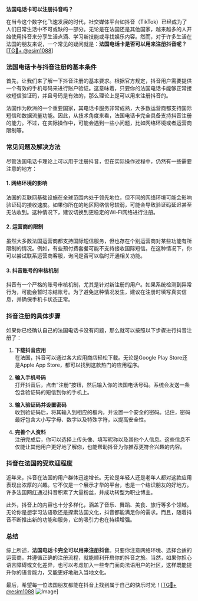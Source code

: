 **法国电话卡可以注册抖音吗？**

在当今这个数字化飞速发展的时代，社交媒体平台如抖音（TikTok）已经成为了人们日常生活中不可或缺的一部分。无论是在法国还是其他国家，越来越多的人开始使用抖音来分享生活点滴、学习新技能或寻找娱乐内容。然而，对于许多生活在法国的朋友来说，一个常见的疑问就是：**法国电话卡是否可以用来注册抖音呢？** [[TG💪+ @esim1088](https://t.me/s/esim1088)]

### 法国电话卡与抖音注册的基本条件

首先，让我们来了解一下抖音注册的基本要求。根据官方规定，抖音用户需要提供一个有效的手机号码来进行账户验证。这意味着，只要你的法国电话卡能够正常接收短信验证码，并且号码是有效的，那么理论上是可以用来注册抖音的。

法国作为欧洲的一个重要国家，其电话卡服务非常成熟，大多数运营商都支持国际短信和数据流量功能。因此，从技术角度来看，法国电话卡完全具备支持抖音注册的能力。不过，在实际操作中，可能会遇到一些小问题，比如网络环境或者运营商限制等。

### 常见问题及解决方法

尽管法国电话卡理论上可以用于注册抖音，但在实际操作过程中，仍然有一些需要注意的地方：

#### 1. 网络环境的影响
法国的互联网基础设施在全球范围内处于领先地位，但不同的网络环境可能会影响验证码的接收速度。如果你所在的地区网络信号较弱，可能会导致验证码延迟甚至无法收到。这种情况下，建议切换到更稳定的Wi-Fi网络进行注册。

#### 2. 运营商的限制
虽然大多数法国运营商都支持国际短信服务，但也存在个别运营商对某些功能有所限制的情况。例如，有些预付费套餐可能不支持接收国际短信。在这种情况下，你可以尝试联系运营商客服，询问是否可以临时开通相关功能。

#### 3. 抖音账号的审核机制
抖音有一个严格的账号审核机制，尤其是针对新注册的用户。如果系统检测到异常行为，可能会暂时冻结账号。为了避免这种情况发生，建议在注册时填写真实信息，并确保手机卡状态正常。

### 抖音注册的具体步骤

如果你已经确认自己的法国电话卡没有问题，那么就可以按照以下步骤进行抖音注册了：

1. **下载抖音应用**  
   在法国，抖音可以通过各大应用商店轻松下载。无论是Google Play Store还是Apple App Store，都可以找到这款热门的应用程序。

2. **输入手机号码**  
   打开抖音后，点击“注册”按钮，然后输入你的法国电话号码。系统会发送一条包含验证码的短信到你的手机上。

3. **输入验证码并设置密码**  
   收到验证码后，将其输入到相应的框内，并设置一个安全的密码。记住，密码最好包含大小写字母、数字以及特殊字符，以提高安全性。

4. **完善个人资料**  
   注册完成后，你可以选择上传头像、填写昵称以及其他个人信息。这些信息不仅能让其他用户更好地了解你，也能帮助抖音为你推荐更符合兴趣的内容。

### 抖音在法国的受欢迎程度

近年来，抖音在法国的用户群体迅速增长。无论是年轻人还是老年人都对这款应用表现出浓厚的兴趣。它不仅是一个展示才华的平台，也是一个结识朋友的好地方。许多法国网红通过抖音积累了大量粉丝，并成功转型为职业博主。

此外，抖音上的内容也十分多样化，涵盖了音乐、舞蹈、美食、旅行等多个领域。无论你是想学习法语歌还是探索法国文化，抖音都能满足你的需求。而且，随着抖音不断推出新的功能和服务，它的吸引力也在持续增强。

### 总结

综上所述，**法国电话卡完全可以用来注册抖音**。只要你注意网络环境、选择合适的运营商，并遵循正确的注册流程，就能顺利开启你的抖音之旅。当然，如果你担心语言障碍或文化差异，也可以考虑加入一些专门面向法语用户的社区，这样既能提升你的语言能力，又能更好地融入当地文化。

最后，希望每一位法国朋友都能在抖音上找到属于自己的快乐时光！[[TG💪+ @esim1088](https://t.me/s/esim1088) ![Image](https://i.postimg.cc/4NQfJmqS/Snipaste-2025-05-13-00-14-12.png)]